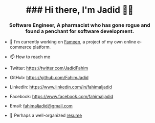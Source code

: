 <h1 align="center">### Hi there, I'm Jadid 👋🏽</h1>
<h3 align="center">Software Engineer, A pharmacist who has gone rogue and found a penchant for software development.</h3>

- 🔭 I’m currently working on [Fameen](https://github.com/FahimJadid/fameen), a project of my own online e-commerce platform.


- 📫 How to reach me 
- Twitter: https://twitter.com/JadidFahim
- GitHub: https://github.com/FahimJadid
- LinkedIn: https://www.linkedin.com/in/fahimaljadid
- Facebook: https://www.facebook.com/fahimaljadid
- Email: fahimaljadid@gmail.com

- 📄 Perhaps a well-organized [resume](https://fahimjadid.github.io/resume/)
